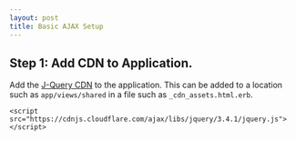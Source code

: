 ```yaml
---
layout: post
title: Basic AJAX Setup
---
```


## Step 1: Add CDN to Application.
Add the [J-Query CDN](https://code.jquery.com/) to the application.  This can be added to a location such as `app/views/shared` in a file such as `_cdn_assets.html.erb`. 

```
<script src="https://cdnjs.cloudflare.com/ajax/libs/jquery/3.4.1/jquery.js"></script>
```
